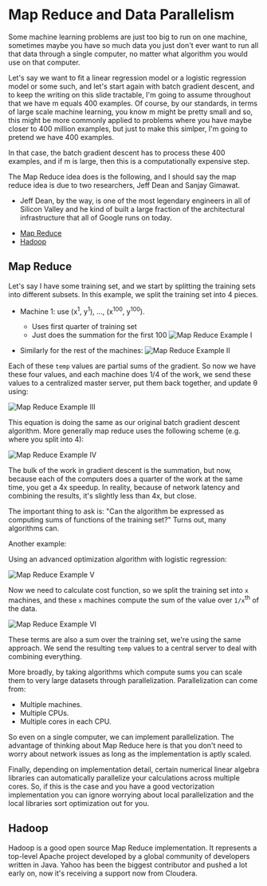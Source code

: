 # Map Reduce and Data Parallelism

Some machine learning problems are just too big to run on one machine, sometimes maybe you have so much data you just don't ever want to run all that data through a single computer, no matter what algorithm you would use on that computer.

Let's say we want to fit a linear regression model or a logistic regression model or some such, and let's start again with batch gradient descent, and to keep the writing on this slide tractable, I'm going to assume throughout that we have m equals 400 examples. Of course, by our standards, in terms of large scale machine learning, you know m might be pretty small and so, this might be more commonly applied to problems where you have maybe closer to 400 million examples, but just to make this simlper, I'm going to pretend we have 400 examples.

In that case, the batch gradient descent has to process these 400 examples, and if m is large, then this is a computationally expensive step.

The Map Reduce idea does is the following, and I should say the map reduce idea is due to two researchers, Jeff Dean and Sanjay Gimawat.

- Jeff Dean, by the way, is one of the most legendary engineers in all of Silicon Valley and he kind of built a large fraction of the architectural infrastructure that all of Google runs on today.

<!-- START doctoc generated TOC please keep comment here to allow auto update -->
<!-- DON'T EDIT THIS SECTION, INSTEAD RE-RUN doctoc TO UPDATE -->
<!-- END doctoc generated TOC please keep comment here to allow auto update -->

- [Map Reduce](#map-reduce)
- [Hadoop](#hadoop)

<!-- END doctoc generated TOC please keep comment here to allow auto update -->

## Map Reduce

Let's say I have some training set, and we start by splitting the training sets into different subsets. In this example, we split the training set into 4 pieces.

- Machine 1: use (x<sup>1</sup>, y<sup>1</sup>), ..., (x<sup>100</sup>, y<sup>100</sup>).
  - Uses first quarter of training set
  - Just does the summation for the first 100
  ![Map Reduce Example I](https:/raw.githubusercontent.com/rmolinamir/machine-learning-notes/main/docs/3-machine-learning-systems/4-map-reduce-and-data-parallelism/images/Map-Reduce%20Example%20I.png)

- Similarly for the rest of the machines:
  ![Map Reduce Example II](https:/raw.githubusercontent.com/rmolinamir/machine-learning-notes/main/docs/3-machine-learning-systems/4-map-reduce-and-data-parallelism/images/Map-Reduce%20Example%20II.png)

Each of these `temp` values are partial sums of the gradient. So now we have these four values, and each machine does 1/4 of the work, we send these values to a centralized master server, put them back together, and update θ using:

![Map Reduce Example III](https:/raw.githubusercontent.com/rmolinamir/machine-learning-notes/main/docs/3-machine-learning-systems/4-map-reduce-and-data-parallelism/images/Map-Reduce%20Example%20III.png)

This equation is doing the same as our original batch gradient descent algorithm. More generally map reduce uses the following scheme (e.g. where you split into 4):

![Map Reduce Example IV](https:/raw.githubusercontent.com/rmolinamir/machine-learning-notes/main/docs/3-machine-learning-systems/4-map-reduce-and-data-parallelism/images/Map-Reduce%20Example%20IV.png)

The bulk of the work in gradient descent is the summation, but now, because each of the computers does a quarter of the work at the same time, you get a 4x speedup. In reality, because of network latency and combining the results, it's slightly less than 4x, but close.

The important thing to ask is: "Can the algorithm be expressed as computing sums of functions of the training set?" Turns out, many algorithms can.

Another example:

Using an advanced optimization algorithm with logistic regression:

![Map Reduce Example V](https:/raw.githubusercontent.com/rmolinamir/machine-learning-notes/main/docs/3-machine-learning-systems/4-map-reduce-and-data-parallelism/images/Map-Reduce%20Example%20V.png)

Now we need to calculate cost function, so we split the training set into `x` machines, and these `x` machines compute the sum of the value over `1/x`<sup>th</sup> of the data.

![Map Reduce Example VI](https:/raw.githubusercontent.com/rmolinamir/machine-learning-notes/main/docs/3-machine-learning-systems/4-map-reduce-and-data-parallelism/images/Map-Reduce%20Example%20VI.png)

These terms are also a sum over the training set, we're using the same approach. We send the resulting `temp` values to a central server to deal with combining everything.

More broadly, by taking algorithms which compute sums you can scale them to very large datasets through parallelization. Parallelization can come from:

- Multiple machines.
- Multiple CPUs.
- Multiple cores in each CPU.

So even on a single computer, we can implement parallelization. The advantage of thinking about Map Reduce here is that you don't need to worry about network issues as long as the implementation is aptly scaled.

Finally, depending on implementation detail, certain numerical linear algebra libraries can automatically parallelize your calculations across multiple cores. So, if this is the case and you have a good vectorization implementation you can ignore worrying about local parallelization and the local libraries sort optimization out for you.

## Hadoop

Hadoop is a good open source Map Reduce implementation. It represents a top-level Apache project developed by a global community of developers written in Java. Yahoo has been the biggest contributor and pushed a lot early on, now it's receiving a support now from Cloudera.
